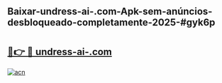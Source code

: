 ## Baixar-undress-ai-.com-Apk-sem-anúncios-desbloqueado-completamente-2025-#gyk6p

# <h2><a href="https://ainizakaria.my?title=undress-ai-.com&ref=22M">🔗👉 🔴 undress-ai-.com</a></h2>

[![acn](https://github.com/user-attachments/assets/0f9c940e-d8b0-45ae-aac7-cd30a18b3e1c)](https://ainizakaria.my?title=undress-ai-.com&ref=22M)

